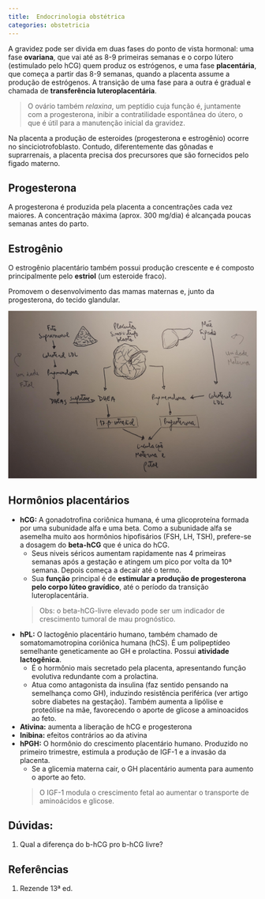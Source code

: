 ```yaml
---
title:  Endocrinologia obstétrica
categories: obstetricia
---
```


A gravidez pode ser divida em duas fases do ponto de vista hormonal: uma fase **ovariana**, que vai até as 8-9 primeiras semanas e o corpo lútero (estimulado pelo hCG) quem produz os estrógenos, e uma fase **placentária**, que começa a partir das 8-9 semanas, quando a placenta assume a produção de estrógenos. A transição de uma fase para a outra é gradual e chamada de **transferência luteroplacentária**.

> O ovário também *relaxina*, um peptídio cuja função é, juntamente com a progesterona, inibir a contratilidade espontânea do útero, o que é útil para a manutenção inicial da gravidez.

Na placenta a produção de esteroides (progesterona e estrogênio) ocorre no sinciciotrofoblasto. Contudo, diferentemente das gônadas e suprarrenais, a placenta precisa dos precursores que são fornecidos pelo figado materno.

## Progesterona

A progesterona é produzida pela placenta a concentrações cada vez maiores. A concentração máxima (aprox. 300 mg/dia) é alcançada poucas semanas antes do parto.



## Estrogênio

O estrogênio placentário também possui produção crescente e é composto principalmente pelo **estriol** (um esteroide fraco).

Promovem o desenvolvimento das mamas maternas e, junto da progesterona, do tecido glandular.

![Esquema dos hormônios](/assets/obstetricia/endocrino/1.jpg)

## Hormônios placentários

* **hCG:** A gonadotrofina coriônica humana, é uma glicoproteína formada por uma subunidade alfa e uma beta. Como a subunidade alfa se asemelha muito aos hormônios hipofisários (FSH, LH, TSH), prefere-se a dosagem do **beta-hCG** que é unica do hCG.
  * Seus niveis séricos aumentam rapidamente nas 4 primeiras semanas após a gestação e atingem um pico por volta da 10ª semana. Depois começa a decair até o termo.
  * Sua **função** principal é de **estimular a produção de progesterona pelo corpo lúteo gravídico**, até o período da transição luteroplacentária.
  > Obs: o beta-hCG-livre elevado pode ser um indicador de crescimento tumoral de mau prognóstico.
* **hPL:** O lactogênio placentário humano, também chamado de somatomamotropina coriônica humana (hCS). É um polipeptídeo semelhante geneticamente ao GH e prolactina. Possui **atividade lactogênica**.
  * É o hormônio mais secretado pela placenta, apresentando função evolutiva redundante com a prolactina.
  * Atua como antagonista da insulina (faz sentido pensando na semelhança como GH), induzindo resistência periférica (ver artigo sobre diabetes na gestação). Também aumenta a lipólise e proteólise na mãe, favorecendo o aporte de glicose a aminoacidos ao feto.
* **Ativina:** aumenta a liberação de hCG e progesterona
* **Inibina:** efeitos contrários ao da ativina
* **hPGH:** O hormônio do crescimento placentário humano. Produzido no primeiro trimestre, estimula a produção de IGF-1 e a invasão da placenta.
  * Se a glicemia materna cair, o GH placentário aumenta para aumento o aporte ao feto.
  >  O IGF-1 modula o crescimento fetal ao aumentar o transporte de aminoácidos e glicose.

## Dúvidas:
1. Qual a diferença do b-hCG pro b-hCG livre?

## Referências

1. Rezende 13ª ed.
